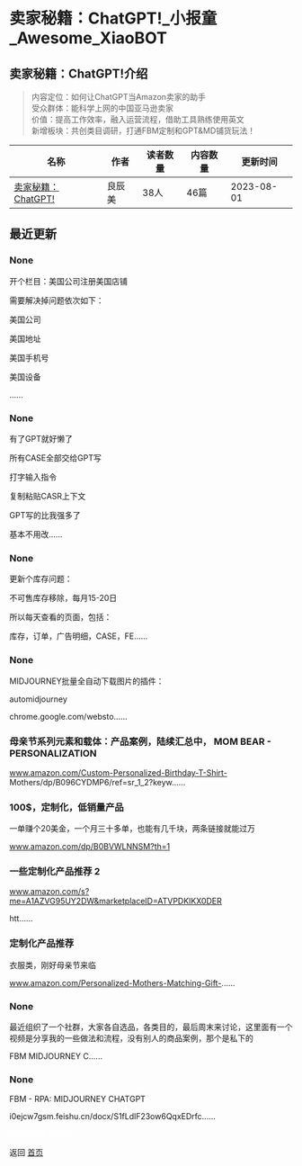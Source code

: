 # 卖家秘籍：ChatGPT!_小报童_Awesome_XiaoBOT

## 卖家秘籍：ChatGPT!介绍
> 内容定位：如何让ChatGPT当Amazon卖家的助手    
受众群体：能科学上网的中国亚马逊卖家    
价值：提高工作效率，融入运营流程，借助工具熟练使用英文    
新增板块：共创类目调研，打通FBM定制和GPT&MD铺货玩法！  
  


|名称|作者|读者数量|内容数量|更新时间|
|---|---|---|---|---|
|[卖家秘籍：ChatGPT!](https://xiaobot.net/p/ChatGPT0Amazon?refer=0b133df9-27dc-423b-8101-639049001c13)|良辰美|38人|46篇|2023-08-01|

## 最近更新
### None

开个栏目：美国公司注册美国店铺

需要解决掉问题依次如下：

美国公司

美国地址

美国手机号

美国设备

......

### None

有了GPT就好懒了

所有CASE全部交给GPT写

打字输入指令

复制粘贴CASR上下文

GPT写的比我强多了

基本不用改......

### None

更新个库存问题：

不可售库存移除，每月15-20日

所以每天查看的页面，包括：

库存，订单，广告明细，CASE，FE......

### None

MIDJOURNEY批量全自动下载图片的插件：

automidjourney

chrome.google.com/websto......

### 母亲节系列元素和载体：产品案例，陆续汇总中， MOM BEAR - PERSONALIZATION

www.amazon.com/Custom-Personalized-Birthday-T-Shirt-
Mothers/dp/B096CYDMP6/ref=sr_1_2?keyw......

### 100$，定制化，低销量产品

一单赚个20美金，一个月三十多单，也能有几千块，两条链接就能过万

www.amazon.com/dp/B0BVWLNNSM?th=1

### 一些定制化产品推荐 2

www.amazon.com/s?me=A1AZVG95UY2DW&marketplaceID=ATVPDKIKX0DER

htt......

### 定制化产品推荐

衣服类，刚好母亲节来临

www.amazon.com/Personalized-Mothers-Matching-Gift-......

### None

最近组织了一个社群，大家各自选品，各类目的，最后周末来讨论，这里面有一个视频是分享我的一些做法和流程，没有别人的商品案例，那个是私下的

FBM MIDJOURNEY C......

### None

FBM - RPA: MIDJOURNEY CHATGPT

i0ejcw7gsm.feishu.cn/docx/S1fLdlF23ow6QqxEDrfc......


<a href="https://github.com/Reno9527/awesome-xiaobot" style="color: white; text-decoration: none;">awesome-xiaobot</a>

返回 [首页](../README.md)
